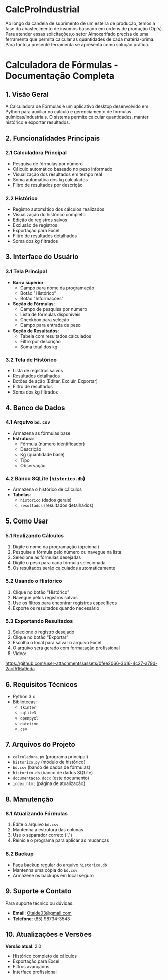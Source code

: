 # CalcProIndustrial
Ao longo da candeia de suprimento de um esteira de produção, temos a fase do abastecimento de insumos baseado em ordens de produção (Op's). Para atender essas solicitações,o setor Almoxarifado precisa de uma ferramenta que permita calcular as quantidades de cada matéria-prima. Para tanto,a presente ferramenta se apresenta  como solução prática.

# Calculadora de Fórmulas - Documentação Completa

## 1. Visão Geral
A Calculadora de Fórmulas é um aplicativo desktop desenvolvido em Python para auxiliar no cálculo e gerenciamento de fórmulas químicas/industriais. O sistema permite calcular quantidades, manter histórico e exportar resultados.

## 2. Funcionalidades Principais

### 2.1 Calculadora Principal
- Pesquisa de fórmulas por número
- Cálculo automático baseado no peso informado
- Visualização dos resultados em tempo real
- Soma automática dos kg calculados
- Filtro de resultados por descrição

### 2.2 Histórico
- Registro automático dos cálculos realizados
- Visualização do histórico completo
- Edição de registros salvos
- Exclusão de registros
- Exportação para Excel
- Filtro de resultados detalhados
- Soma dos kg filtrados

## 3. Interface do Usuário

### 3.1 Tela Principal
- **Barra superior**:
  - Campo para nome da programação
  - Botão "Histórico"
  - Botão "Informações"
- **Seção de Fórmulas**:
  - Campo de pesquisa por número
  - Lista de fórmulas disponíveis
  - Checkbox para seleção
  - Campo para entrada de peso
- **Seção de Resultados**:
  - Tabela com resultados calculados
  - Filtro por descrição
  - Soma total dos kg

### 3.2 Tela de Histórico
- Lista de registros salvos
- Resultados detalhados
- Botões de ação (Editar, Excluir, Exportar)
- Filtro de resultados
- Soma dos kg filtrados

## 4. Banco de Dados

### 4.1 Arquivo `bd.csv`
- Armazena as fórmulas base
- **Estrutura**:
  - Fórmula (número identificador)
  - Descrição
  - Kg (quantidade base)
  - Tipo
  - Observação

### 4.2 Banco SQLite (`historico.db`)
- Armazena o histórico de cálculos
- **Tabelas**:
  - `historico` (dados gerais)
  - `resultados` (resultados detalhados)

## 5. Como Usar

### 5.1 Realizando Cálculos
1. Digite o nome da programação (opcional)
2. Pesquise a fórmula pelo número ou navegue na lista
3. Selecione as fórmulas desejadas
4. Digite o peso para cada fórmula selecionada
5. Os resultados serão calculados automaticamente

### 5.2 Usando o Histórico
1. Clique no botão "Histórico"
2. Navegue pelos registros salvos
3. Use os filtros para encontrar registros específicos
4. Exporte os resultados quando necessário

### 5.3 Exportando Resultados
1. Selecione o registro desejado
2. Clique no botão "Exportar"
3. Escolha o local para salvar o arquivo Excel
4. O arquivo será gerado com formatação profissional
5. Vídeo:

https://github.com/user-attachments/assets/0fee2066-3b16-4c27-a79d-2acf516a9eda




     

## 6. Requisitos Técnicos
- Python 3.x
- Bibliotecas:
  - `tkinter`
  - `sqlite3`
  - `openpyxl`
  - `datetime`
  - `csv`

## 7. Arquivos do Projeto
- `calculadora.py` (programa principal)
- `historico.py` (módulo de histórico)
- `bd.csv` (banco de dados de fórmulas)
- `historico.db` (banco de dados SQLite)
- `documentacao.docx` (este documento)
- `index.html` (página de atualização)

## 8. Manutenção

### 8.1 Atualizando Fórmulas
1. Edite o arquivo `bd.csv`
2. Mantenha a estrutura das colunas
3. Use o separador correto (`,")
4. Reinicie o programa para aplicar as mudanças

### 8.2 Backup
- Faça backup regular do arquivo `historico.db`
- Mantenha uma cópia do `bd.csv`
- Armazene os backups em local seguro

## 9. Suporte e Contato
Para suporte técnico ou dúvidas:
- **Email**: Otaide03@gmail.com
- **Telefone**: (85) 98734-3543

## 10. Atualizações e Versões
**Versão atual**: 2.0
- Histórico completo de cálculos
- Exportação para Excel
- Filtros avançados
- Interface profissional
